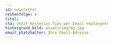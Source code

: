 ```yaml
---
id: newsletter
reihenfolge: 4
titel: 
cta: Jetzt kostenlos Tips per Email empfangen!
hintergrund_bild: assets/img/bg.jpg
email_platzhalter: Ihre Email-Adresse
---
```

<!--- hier wird vorerst kein weiterer Inhalt benötigt -->
